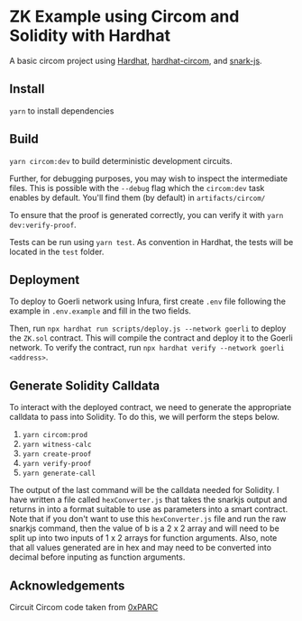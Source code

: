 # ZK Example using Circom and Solidity with Hardhat

A basic circom project using [Hardhat](https://github.com/nomiclabs/hardhat), [hardhat-circom](https://github.com/projectsophon/hardhat-circom), and [snark-js](https://github.com/iden3/snarkjs).

## Install

`yarn` to install dependencies

## Build

`yarn circom:dev` to build deterministic development circuits.

Further, for debugging purposes, you may wish to inspect the intermediate files. This is possible with the `--debug` flag which the `circom:dev` task enables by default. You'll find them (by default) in `artifacts/circom/`

To ensure that the proof is generated correctly, you can verify it with `yarn dev:verify-proof`.

Tests can be run using `yarn test`. As convention in Hardhat, the tests will be located in the `test` folder.

## Deployment

To deploy to Goerli network using Infura, first create `.env` file following the example in `.env.example` and fill in the two fields.

Then, run `npx hardhat run scripts/deploy.js --network goerli` to deploy the `ZK.sol` contract. This will compile the contract and deploy it to the Goerli network. To verify the contract, run `npx hardhat verify --network goerli <address>`.

## Generate Solidity Calldata

To interact with the deployed contract, we need to generate the appropriate calldata to pass into Solidity. To do this, we will perform the steps below.

1. `yarn circom:prod`
2. `yarn witness-calc`
3. `yarn create-proof`
4. `yarn verify-proof`
5. `yarn generate-call`

The output of the last command will be the calldata needed for Solidity. I have written a file called `hexConverter.js` that takes the snarkjs output and returns in into a format suitable to use as parameters into a smart contract. Note that if you don't want to use this `hexConverter.js` file and run the raw snarkjs command, then the value of b is a 2 x 2 array and will need to be split up into two inputs of 1 x 2 arrays for function arguments. Also, note that all values generated are in hex and may need to be converted into decimal before inputing as function arguments.

## Acknowledgements

Circuit Circom code taken from [0xPARC](https://github.com/0xPARC/circom-starter)
